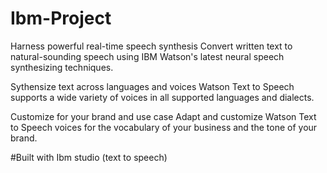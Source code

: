 # Ibm-Project
Harness powerful real-time speech synthesis
Convert written text to natural-sounding speech using IBM Watson's latest neural speech synthesizing techniques.

Sythensize text across languages and voices
Watson Text to Speech supports a wide variety of voices in all supported languages and dialects.

Customize for your brand and use case
Adapt and customize Watson Text to Speech voices for the vocabulary of your business and the tone of your brand.

#Built with 
Ibm studio (text to speech)


